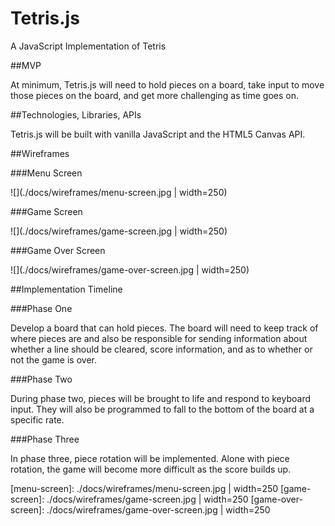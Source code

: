 # Tetris.js
A JavaScript Implementation of Tetris


##MVP

At minimum, Tetris.js will need to hold pieces on a board, take input to move those pieces on the board, and get more challenging as time goes on.

##Technologies, Libraries, APIs

Tetris.js will be built with vanilla JavaScript and the HTML5 Canvas API.

##Wireframes

###Menu Screen

![](./docs/wireframes/menu-screen.jpg | width=250)

###Game Screen

![](./docs/wireframes/game-screen.jpg | width=250)

###Game Over Screen

![](./docs/wireframes/game-over-screen.jpg | width=250)

##Implementation Timeline

###Phase One

Develop a board that can hold pieces. The board will need to keep track of where pieces are and also be responsible for sending information about whether a line should be cleared, score information, and as to whether or not the game is over.

###Phase Two

During phase two, pieces will be brought to life and respond to keyboard input. They will also be programmed to fall to the bottom of the board at a specific rate.

###Phase Three

In phase three, piece rotation will be implemented. Alone with piece rotation, the game will become more difficult as the score builds up.

[menu-screen]: ./docs/wireframes/menu-screen.jpg | width=250
[game-screen]: ./docs/wireframes/game-screen.jpg | width=250
[game-over-screen]: ./docs/wireframes/game-over-screen.jpg | width=250
